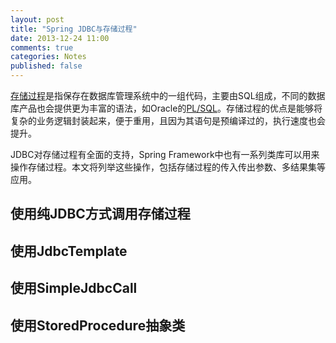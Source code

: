 ```yaml
---
layout: post
title: "Spring JDBC与存储过程"
date: 2013-12-24 11:00
comments: true
categories: Notes
published: false
---
```


[存储过程](http://baike.baidu.com/view/68525.htm)是指保存在数据库管理系统中的一组代码，主要由SQL组成，不同的数据库产品也会提供更为丰富的语法，如Oracle的[PL/SQL](http://en.wikipedia.org/wiki/PL/SQL)。存储过程的优点是能够将复杂的业务逻辑封装起来，便于重用，且因为其语句是预编译过的，执行速度也会提升。

JDBC对存储过程有全面的支持，Spring Framework中也有一系列类库可以用来操作存储过程。本文将列举这些操作，包括存储过程的传入传出参数、多结果集等应用。

## 使用纯JDBC方式调用存储过程


<!-- more -->

## 使用JdbcTemplate


## 使用SimpleJdbcCall


## 使用StoredProcedure抽象类
